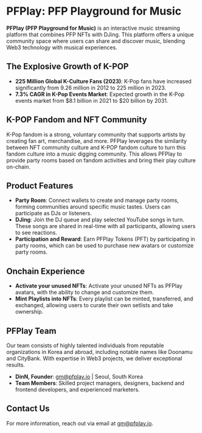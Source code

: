 # PFPlay: PFP Playground for Music

**PFPlay (PFP Playground for Music)** is an interactive music streaming platform that combines PFP NFTs with DJing. This platform offers a unique community space where users can share and discover music, blending Web3 technology with musical experiences.

## The Explosive Growth of K-POP

- **225 Million Global K-Culture Fans (2023)**: K-Pop fans have increased significantly from 9.26 million in 2012 to 225 million in 2023.
- **7.3% CAGR in K-Pop Events Market**: Expected growth in the K-Pop events market from $8.1 billion in 2021 to $20 billion by 2031.

## K-POP Fandom and NFT Community

K-Pop fandom is a strong, voluntary community that supports artists by creating fan art, merchandise, and more. PFPlay leverages the similarity between NFT community culture and K-POP fandom culture to turn this fandom culture into a music digging community. This allows PFPlay to provide party rooms based on fandom activities and bring their play culture on-chain.

## Product Features

- **Party Room**: Connect wallets to create and manage party rooms, forming communities around specific music tastes. Users can participate as DJs or listeners.
- **DJing**: Join the DJ queue and play selected YouTube songs in turn. These songs are shared in real-time with all participants, allowing users to see reactions.
- **Participation and Reward**: Earn PFPlay Tokens (PFT) by participating in party rooms, which can be used to purchase new avatars or customize party rooms.

## Onchain Experience

- **Activate your unused NFTs**: Activate your unused NFTs as PFPlay avatars, with the ability to change and customize them.
- **Mint Playlists into NFTs**: Every playlist can be minted, transferred, and exchanged, allowing users to curate their own setlists and take ownership.

## PFPlay Team

Our team consists of highly talented individuals from reputable organizations in Korea and abroad, including notable names like Doonamu and CityBank. With expertise in Web3 projects, we deliver exceptional results.

- **DinN, Founder**: gm@pfplay.io | Seoul, South Korea
- **Team Members**: Skilled project managers, designers, backend and frontend developers, and experienced marketers.

## Contact Us

For more information, reach out via email at [gm@pfplay.io](mailto:gm@pfplay.io).
